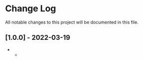 # Change Log

All notable changes to this project will be documented in this file.

## [1.0.0] - 2022-03-19

-   -
